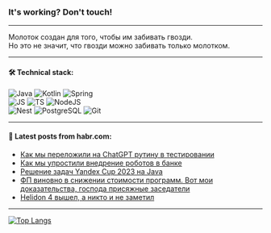 ### It's working? Don't touch!

---
Молоток создан для того, чтобы им забивать гвозди. <br>
Но это не значит, что гвозди можно забивать только молотком.

---

#### 🛠️ Technical stack:

![Java](https://img.shields.io/badge/Java-informational?logo=Oracle&style=flat&logoColor=white&color=FF4500)
![Kotlin](https://img.shields.io/badge/Kotlin-informational?logo=Kotlin&style=flat&logoColor=white&color=774D97)
![Spring](https://img.shields.io/badge/SpringBoot-informational?logo=SpringBoot&style=flat&logoColor=white&color=6DB33F) <br>
![JS](https://img.shields.io/badge/JS-informational?logo=javaScript&style=flat&logoColor=black&color=F7Df1E)
![TS](https://img.shields.io/badge/TypeScript-informational?logo=typeScript&style=flat&logoColor=black&color=0667A8)
![NodeJS](https://img.shields.io/badge/NodeJS-informational?logo=node.js&style=flat&logoColor=white&color=70A760) <br>
![Nest](https://img.shields.io/badge/NestJS-informational?logo=NestJS&style=flat&logoColor=white&color=E0234E)
![PostgreSQL](https://img.shields.io/badge/PostgreSQL-informational?logo=PostgreSQL&style=flat&logoColor=white&color=DAA520)
![Git](https://img.shields.io/badge/Git-informational?logo=git&style=flat&logoColor=white&color=778899)

___

#### 💬 Latest posts from habr.com:

<!-- BLOG-POST-LIST:START -->
- [Как мы переложили на ChatGPT рутину в тестировании](https://habr.com/ru/companies/itfb/articles/769840/?utm_source=habrahabr&utm_medium=rss&utm_campaign=769840)
- [Как мы упростили внедрение роботов в банке](https://habr.com/ru/companies/gazprombank/articles/771054/?utm_source=habrahabr&utm_medium=rss&utm_campaign=771054)
- [Решение задач Yandex Cup 2023 на Java](https://habr.com/ru/articles/772748/?utm_source=habrahabr&utm_medium=rss&utm_campaign=772748)
- [ФП виновно в снижении стоимости программ. Вот мои доказательства, господа присяжные заседатели](https://habr.com/ru/articles/772730/?utm_source=habrahabr&utm_medium=rss&utm_campaign=772730)
- [Helidon 4 вышел, а никто и не заметил](https://habr.com/ru/companies/bar/articles/772726/?utm_source=habrahabr&utm_medium=rss&utm_campaign=772726)
<!-- BLOG-POST-LIST:END -->

---
[![Top Langs](https://github-readme-stats-git-master-advtsetting-gmailcom.vercel.app/api/top-langs/?username=zloylis&langs_count=10&hide_title=false&title_color=e6edf3&size_weight=0.5&count_weight=0.5&layout=compact&hide_border=true&theme=dracula)](https://github.com/zloylis)

<!-- ![GitHub stats](https://github-readme-stats-git-master-advtsetting-gmailcom.vercel.app/api?username=zloylis&show_icons=true&hide_border=true&theme=dracula&hide_title=true&include_all_commits=true&count_private=true&hide=contribs&hide_rank=true) -->
